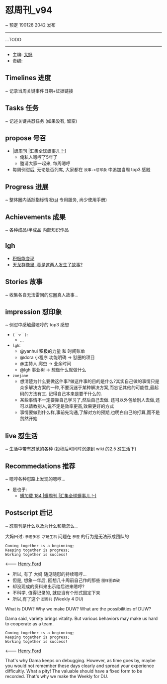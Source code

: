 # 怼周刊_v94
~ 预定 190128 2042 发布

-----------------------------------------

...TODO


-----------------------------------------

- 主编: [大妈](http://du.zoomquiet.io/2014-02/ac0-zq/)
- 责编:


## Timelines 进度 
~ 记录当周关键事件日期+证据链接


## Tasks 任务 
~ 记述关键共怼任务 (如果没有, 留空)

## propose 号召

- [|蠎周刊 |汇集全球蠎事儿 !-)](http://weekly.pychina.org/archives.html)
    + 俺私人嗯哼了5年了
    + 邀请大家一起来, 每周嗯哼
- 每周例怼后, 无论是否列席, 大家都在 `故事->怼印象` 中追加当周 top3 感触


## Progress 进展 
~ 整体圈内活跃指标情况([st](https://github.com/DebugUself/du4proto/tree/DU_tools/st) 专用服务, 尚少使用手册)



## Achievements 成果 
~ 各种成品/半成品 内部知识作品

## lgh 
- [积极能变现](https://liguanghe.github.io/2019/01/22/LsPositiveToMoney/)
- [天龙群像里, 竟是这两人发生了故事?](https://liguanghe.github.io/2019/01/26/NvCouple/)
      
## Stories 故事 
~ 收集各自无法雷同的怼圈真人故事...

## impression 怼印象 
~ 例怼中感触最嗯哼的 top3 感想

- `(￣▽￣)`:
    + ...
- `lgh`:
    + @yanhui 积极的力量 和 时间账单
    + @dora 小程序 功能明确 -> 怼圈的项目
    + @主持人 爬虫 -> 业余时间 
    + @lgh 事业树 -> 想做什么就做什么
- `zoejane`
    +  想清楚为什么要做这件事?做这件事的目的是什么?其实自己做的事情只是众多解决方案的一种,不要沉迷于某种解决方案,而忘记其他的可能性,最起码的方法有三. 记得自己本来是要干什么的. 
    + 某些事情不一定要靠自己学习了,然后自己去做. 还可以外包给别人去做,还可以请教别人,说不定是效率更高,效果更好的方式
    + 事情要做到什么样,事前先沟通,了解对方的预期,也明白自己的打算,而不是贸然开始

## live 怼生活
~ 生活中带有怼范的各种 (投稿后可同时沉淀到 wiki 的2.5 怼生活下)



## Recommedations 推荐 
~ 嗯哼各种怼路上发现的嗯哼...

- 是也乎:
    + [蠎加载 184 |蠎周刊 |汇集全球蠎事儿 !-)](http://weekly.pychina.org/importpython/importpython-184.html)


## Postscript 后记 
~ 怼周刊是什么以及为什么和能怎么...

大妈曰过: `参差多态 才是生机`
问题在 `参差` 的行为是无法形成团队的

    Coming together is a beginning; 
    Keeping together is progress; 
    Working together is success!

<--- [Henry Ford](https://www.brainyquote.com/quotes/quotes/h/henryford121997.html)

- 所以, 有了 大妈 随见随怼的持续嗯哼...
- 但是, 想象一年后, 回想几十周前自己作的那些 `图样图森破` 
- 却没现成的资料来出示给后进来嗯哼?
- 不科学, 值得记录的, 就应当有个形式固定下来
- 所以,有了这个 `怼周刊` (Weekly 4 DU)

What is DUW?
Why we make DUW?
What are the possibilities of DUW?

Dama said, variety brings vitality.
But various behaviors may make us hard to cooperate as a team.

    Coming together is a beginning; 
    Keeping together is progress; 
    Working together is success!

<--- [Henry Ford](https://www.brainyquote.com/quotes/quotes/h/henryford121997.html)

That's why Dama keeps on debugging.
However, as time goes by, maybe you would not remember these days clearly and spread your experience difficultly.
What a pity!
The valuable should have a fixed form to be recorded.
That's why we make the Weekly for DU.

